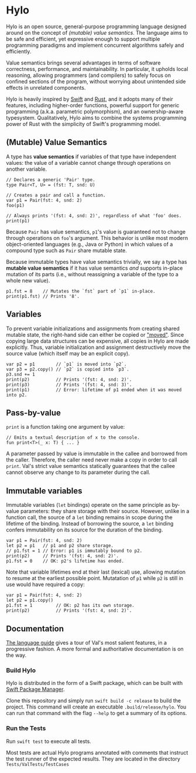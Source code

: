 # Hylo

Hylo is an open source, general-purpose programming language designed around on the concept of _(mutable) value semantics_.
The language aims to be safe and efficient, yet expressive enough to support multiple programming paradigms and implement concurrent algorithms safely and efficiently.

Value semantics brings several advantages in terms of software correctness, performance, and maintainability.
In particular, it upholds local reasoning, allowing programmers (and compilers) to safely focus on confined sections of the program, without worrying about unintended side effects in unrelated components.

Hylo is heavily inspired by [Swift](https://swift.org) and [Rust](https://www.rust-lang.org), and it adopts many of their features, including higher-order functions, powerful support for generic programming (a.k.a. parametric polymorphism), and an ownership-aware typesystem.
Qualitatively, Hylo aims to combine the systems programming power of Rust with the simplicity of Swift's programming model.
 
## (Mutable) Value Semantics

A type has **value semantics** if variables of that type have independent values: the value of a variable cannot change through operations on another variable.

```hylo
// Declares a generic 'Pair' type.
type Pair<T, U> = (fst: T, snd: U)

// Creates a pair and call a function.
var p1 = Pair(fst: 4, snd: 2)
foo(p1)

// Always prints '(fst: 4, snd: 2)', regardless of what 'foo' does.
print(p1)
```

Because `Pair` has value semantics, `p1`'s value is guaranteed not to change through operations on `foo`'s argument.
This behavior is unlike most modern object-oriented languages (e.g., Java or Python) in which values of a compound type such as `Pair` share mutable state.

Because immutable types have value semantics trivially, we say a type has **mutable value semantics** if it has value semantics _and_ supports in-place mutation of its parts (i.e., without reassigning a variable of the type to a whole new value).

```hylo
p1.fst = 8    // Mutates the `fst` part of `p1` in-place.
print(p1.fst) // Prints '8'.
```

## Variables

To prevent variable initializations and assignments from creating shared mutable state, the right-hand side can either be copied or ["moved"](https://doc.rust-lang.org/rust-by-example/scope/move.html).
Since copying large data structures can be expensive, all copies in Hylo are made explicitly.
Thus, variable initialization and assignment destructively move the source value (which itself may be an explicit copy).

```hylo
var p2 = p1        // `p1` is moved into `p2`.
var p3 = p2.copy() // `p2` is copied into `p3`.
p3.snd += 1
print(p2)          // Prints '(fst: 4, snd: 2)'.
print(p3)          // Prints '(fst: 4, snd: 3)'.
print(p1)          // Error: lifetime of p1 ended when it was moved into p2.
```

## Pass-by-value

`print` is a function taking one argument by value:

```hylo
// Emits a textual description of x to the console.
fun print<T>(_ x: T) { ... }
```

A parameter passed by value is immutable in the callee and borrowed from the caller.
Therefore, the caller need never make a copy in order to call `print`.
Val's strict value semantics statically guarantees that the callee cannot observe any change to its parameter during the call. 

## Immutable variables

Immutable variables (`let` bindings) operate on the same principle as by-value parameters: they share storage with their source.
However, unlike in a function call, the source of a `let` binding remains in scope during the lifetime of the binding.
Instead of borrowing the source, a `let` binding confers immutability on its source for the duration of the binding.

```hylo
var p1 = Pair(fst: 4, snd: 2)
let p2 = p1   // p1 and p2 share storage.
// p1.fst = 1 // Error: p1 is immutably bound to p2.
print(p2)     // Prints '(fst: 4, snd: 2)'.
p1.fst = 0    // OK: p2's lifetime has ended.
```

Note that variable lifetimes end at their last (lexical) use, allowing mutation to resume at the earliest possible point.
Mutatation of `p1` while `p2` is still in use would have required a copy:

```hylo
var p1 = Pair(fst: 4, snd: 2)
let p2 = p1.copy()
p1.fst = 1         // OK: p2 has its own storage.
print(p2)          // Prints '(fst: 4, snd: 2)'.
```

## Documentation

[The language guide](https://github.com/hylo-lang/hylo/wiki/Val's-Language-Guide) gives a tour of Val's most salient features, in a progressive fashion.
A more formal and authoritative documentation is on the way.

### Build Hylo

Hylo is distributed in the form of a Swift package, which can be built with [Swift Package Manager](https://www.swift.org/package-manager/).

Clone this repository and simply run `swift build -c release` to build the project.
This command will create an executable `.build/release/hylo`.
You can run that command with the flag `--help` to get a summary of its options.

### Run the Tests

Run `swift test` to execute all tests.

Most tests are actual Hylo programs annotated with comments that instruct the test runner of the expected results.
They are located in the directory `Tests/ValTests/TestCases`
